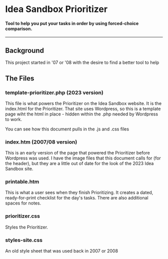 # Idea Sandbox Prioritizer
#### Tool to help you put your tasks in order by using forced-choice comparison.
---
## Background
This project started in '07 or '08 with the desire to find a better tool to help

## The Files

### template-prioritizer.php (2023 version)
This file is what powers the Prioritizer on the Idea Sandbox website. It is the index.html for the Prioritizer. That site uses Wordpress, so this is a template page wiht the html in place - hidden within the .php needed by Wordpress to work.

You can see how this document pulls in the .js and .css files

### index.htm (2007/08 version)
This is an early version of the page that powered the Prioritizer before Wordpress was used. I have the image files that this document calls for (for the header), but they are a little out of date for the look of the 2023 Idea Sandbox site.

### printable.htm
This is what a user sees when they finish Prioritizing. It creates a dated, ready-for-print checklist for the day's tasks. There are also additional spaces for notes.

### prioritizer.css
Styles the Prioritizer.

### styles-site.css
An old style sheet that was used back in 2007 or 2008
